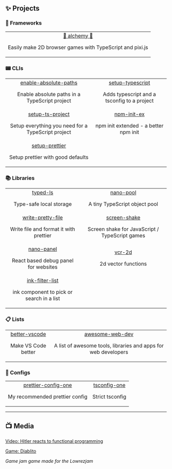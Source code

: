 <h2>✨ Projects</h2>

<h3>🎨 Frameworks</h3>
<table>
  <tr>
    <td>
      <div align="center">
        <a align="center" href="https://github.com/sajmoni/alchemy">👾 alchemy 👾</a>
        <p align="center">Easily make 2D browser games with TypeScript and pixi.js</p>
      </div>
    </td>
  </tr>
</table>
<h3>📟 CLIs</h3>
<table>
  <tr>
    <td>
      <div align="center">
        <a align="center" href="https://github.com/sajmoni/enable-absolute-paths">enable-absolute-paths</a>
        <p align="center">Enable absolute paths in a TypeScript project</p>
      </div>
    </td>
    <td>
      <div align="center">
        <a align="center" href="https://github.com/sajmoni/setup-typescript">setup-typescript</a>
        <p align="center">Adds typescript and a tsconfig to a project</p>
      </div>
    </td>
  </tr>
  <tr>
    <td>
      <div align="center">
        <a align="center" href="https://github.com/sajmoni/setup-prettier">setup-ts-project</a>
        <p align="center">Setup everything you need for a TypeScript project</p>
      </div>
    </td>
    <td>
      <div align="center">
        <a align="center" href="https://github.com/sajmoni/npm-init-ex">npm-init-ex</a>
        <p align="center">npm init extended - a better npm init</p>
      </div>
    </td>
  </tr>
  <tr>
    <td>
      <div align="center">
        <a align="center" href="https://github.com/sajmoni/setup-prettier">setup-prettier</a>
        <p align="center">Setup prettier with good defaults</p>
      </div>
    </td>
  </tr>
</table>
<h3>📚 Libraries</h3>
<table>
  <tr>
    <td>
      <div align="center">
        <a align="center" href="https://github.com/sajmoni/typed-ls">typed-ls</a>
        <p align="center">Type-safe local storage</p>
      </div>
    </td>
    <td>
      <div align="center">
        <a align="center" href="https://github.com/sajmoni/nano-pool">nano-pool</a>
        <p align="center">A tiny TypeScript object pool</p>
      </div>
    </td>
  </tr>
  <tr>
    <td>
      <div align="center">
        <a align="center" href="https://github.com/sajmoni/write-pretty-file">write-pretty-file</a>
        <p align="center">Write file and format it with prettier</p>
      </div>
    </td>
    <td>
      <div align="center">
        <a align="center" href="https://github.com/sajmoni/screen-shake">screen-shake</a>
        <p align="center">Screen shake for JavaScript / TypeScript games</p>
      </div>
    </td>
  </tr>
  <tr>
    <td>
      <div align="center">
        <a align="center" href="https://github.com/sajmoni/nano-panel">nano-panel</a>
        <p align="center">React based debug panel for websites</p>
      </div>
    </td>
    <td>
      <div align="center">
        <a align="center" href="https://github.com/sajmoni/vcr-2d">vcr-2d</a>
        <p align="center">2d vector functions</p>
      </div>
    </td>
  </tr>
    <tr>
    <td>
      <div align="center">
        <a align="center" href="https://github.com/sajmoni/ink-filter-list">ink-filter-list</a>
        <p align="center">ink component to pick or search in a list</p>
      </div>
    </td>
  </tr>
</table>
<h3>📋 Lists</h3>
<table>
  <tr>
    <td>
      <div align="center">
        <a align="center" href="https://github.com/sajmoni/better-vscode">better-vscode</a>
        <p align="center">Make VS Code better</p>
      </div>
    </td>
    <td>
      <div align="center">
        <a align="center" href="https://github.com/sajmoni/awesome-web-dev">awesome-web-dev</a>
        <p align="center">A list of awesome tools, libraries and apps for web developers</p>
      </div>
    </td>
  </tr>
</table>
<h3>🔧 Configs</h3>
<table>
  <tr>
    <td>
      <div align="center">
        <a align="center" href="https://github.com/sajmoni/prettier-config-one">prettier-config-one</a>
        <p align="center">My recommended prettier config</p>
      </div>
    </td>
    <td>
      <div align="center">
        <a align="center" href="https://github.com/sajmoni/tsconfig-one">tsconfig-one</a>
        <p align="center">Strict tsconfig</p>
      </div>
    </td>
  </tr>
</table>

---

<h2>📺 Media</h2>

[Video: Hitler reacts to functional programming](https://www.youtube.com/watch?v=ADqLBc1vFwIs)

[Game: Diablito](https://rymdkraftverk.itch.io/diablito)

_Game jam game made for the Lowrezjam_
